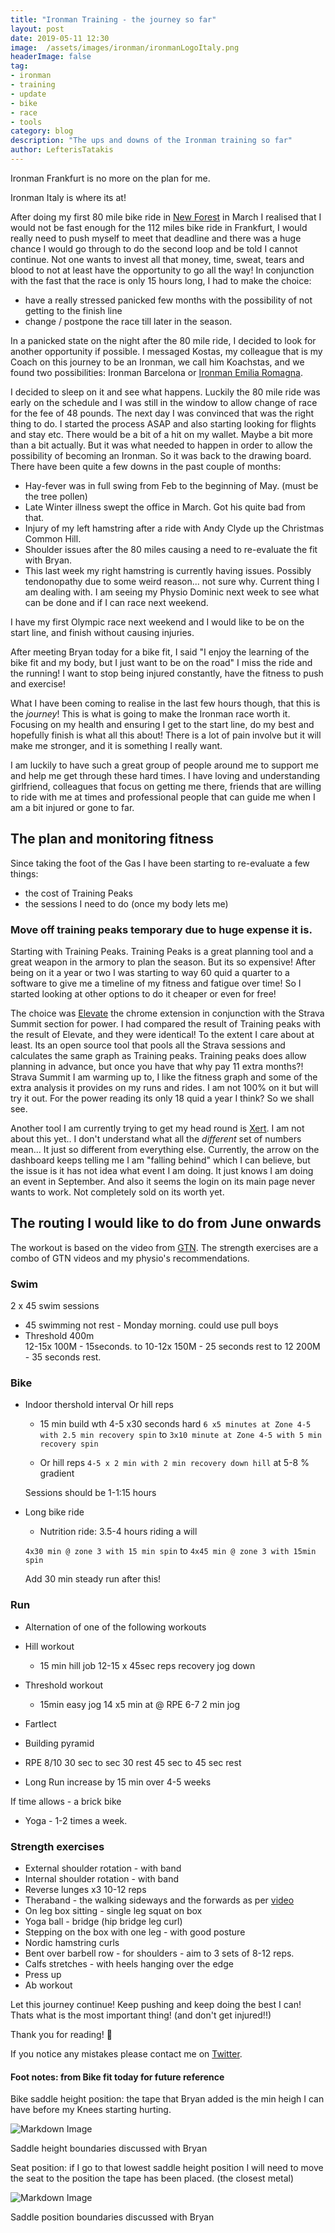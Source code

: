 ```yaml
---
title: "Ironman Training - the journey so far"
layout: post
date: 2019-05-11 12:30
image:  /assets/images/ironman/ironmanLogoItaly.png
headerImage: false
tag: 
- ironman
- training
- update
- bike
- race
- tools
category: blog
description: "The ups and downs of the Ironman training so far"
author: LefterisTatakis
---
```


Ironman Frankfurt is no more on the plan for me.

Ironman Italy is where its at!

After doing my first 80 mile bike ride in [New Forest](https://www.strava.com/activities/2289612111) in March I realised that I would not be fast enough for the 112 miles bike ride in Frankfurt, I would really need to push myself to meet that deadline and there was a huge chance I would go through to do the second loop and be told I cannot continue.
Not one wants to invest all that money, time, sweat, tears and blood to not at least have the opportunity to go all the way!
In conjunction with the fast that the race is only 15 hours long, I had to make the choice:
- have a really stressed panicked few months with the possibility of not getting to the finish line
- change / postpone the race till later in the season.

In a panicked state on the night after the 80 mile ride, I decided to look for another opportunity if possible.
I messaged Kostas, my colleague that is my Coach on this journey to be an Ironman, we call him Koachstas,
and we found two possibilities: Ironman Barcelona or [Ironman Emilia Romagna](http://eu.ironman.com/triathlon/events/emea/ironman/emilia-romagna.aspx).

I decided to sleep on it and see what happens.
Luckily the 80 mile ride was early on the schedule and I was still in the window to allow change of race for the fee of 48 pounds.
The next day I was convinced that was the right thing to do. I started the process ASAP and also starting looking  for flights and stay etc.
There would be a bit of a hit on my wallet. Maybe a bit more than a bit actually. But it was what needed to happen in order to allow the possibility of becoming an Ironman.
So it was back to the drawing board. 
There have been quite a few downs in the past couple of months:
- Hay-fever was in full swing from Feb to the beginning of May. (must be the tree pollen)
- Late Winter illness swept the office in March. Got his quite bad from that.
- Injury of my left hamstring after a ride with Andy Clyde up the Christmas Common Hill.
- Shoulder issues after the 80 miles causing a need to re-evaluate the fit with Bryan.
- This last week my right hamstring is currently having issues. Possibly tendonopathy due to some weird reason... not sure why. Current thing I am dealing with. I am seeing my Physio Dominic next week to see what can be done and if I can race next weekend.

I have my first Olympic race next weekend and I would like to be on the start line, and finish without causing injuries.

After meeting Bryan today for a bike fit, I said "I enjoy the learning of the bike fit and my body, but I just want to be on the road" I miss the ride and the running!
I want to stop being injured constantly, have the fitness to push and exercise!

What I have been coming to realise in the last few hours though, that this is the *journey*! This is what is going to make the Ironman race worth it.
Focusing on my health and ensuring I get to the start line, do my best and hopefully finish is what all this about! There is a lot of pain involve but it will make me stronger, and it is something I really want.

I am luckily to have such a great group of people around me to support me and help me get through these hard times. I have loving and understanding girlfriend, colleagues that focus on getting me there, friends that are willing to ride with me at times and professional people that can guide me when I am a bit injured or gone to far.

## The plan and monitoring fitness
Since taking the foot of the Gas I have been starting to re-evaluate a few things:
* the cost of Training Peaks
* the sessions I need to do (once my body lets me)

### Move off training peaks temporary due to huge expense it is.
Starting with Training Peaks.
Training Peaks is a great planning tool and a great weapon in the armory to plan the season. But its so expensive! After being on it a year or two I was starting to way 60 quid a quarter to a software to give me a timeline of my fitness and fatigue over time!
So I started looking at other options to do it cheaper or even for free!

The choice was [Elevate](https://thomaschampagne.github.io/elevate/#/landing) the chrome extension in conjunction with the Strava Summit section for power.
I had compared the result of Training peaks with the result of Elevate, and they were identical! To the extent I care about at least. Its an open source tool that pools all the Strava sessions and calculates the same graph as Training peaks. 
Training peaks does allow planning in advance, but once you have that why pay 11 extra months?!
Strava Summit I am warming up to, I like the fitness graph and some of the extra analysis it provides on my runs and rides.
I am not 100% on it but will try it out. For the power reading its only 18 quid a year I think? 
So we shall see.

Another tool I am currently trying to get my head round is [Xert](https://www.xertonline.com/). I am not about this yet.. I don't understand what all the _different_ set of numbers mean... It just so different from everything else.
Currently, the arrow on the dashboard keeps telling me I am "falling behind" which I can believe, but the issue is it has not idea what event I am doing. It just knows I am doing an event in September. And also it seems the login on its main page never wants to work. Not completely sold on its worth yet.


## The routing I would like to do from June onwards
The workout is based on the video from [GTN](https://www.youtube.com/watch?v=AkGRzHgTj94). The strength exercises are a combo of GTN videos and my physio's recommendations.

### Swim
2 x 45 swim sessions
- 45 swimming not rest - Monday morning.
  could use pull boys
- Threshold 
	400m  
	12-15x 100M - 15seconds. 
	to 
	10-12x 150M - 25 seconds rest
	to
	12 200M - 35 seconds rest.

### Bike 
- Indoor thershold interval Or hill reps
	- 15 min build wth 4-5 x30 seconds hard
        `6 x5 minutes at Zone 4-5 with 2.5 min recovery spin` to  `3x10 minute at Zone 4-5 with 5 min recovery spin`

	- Or hill reps
        `4-5 x 2 min with 2 min recovery down hill` at 5-8 % gradient 

	Sessions should be 1-1:15 hours

- Long bike ride
	- Nutrition ride: 3.5-4 hours riding a will

	`4x30 min @ zone 3 with 15 min spin` to `4x45 min @ zone 3 with 15min spin`

	Add 30 min steady run after this!

### Run
 - Alternation of one of the following workouts
  - Hill workout
  	- 15 min hill job
  	12-15 x 45sec reps
  	recovery jog down
  - Threshold workout
  	- 15min easy jog
  	14 x5 min at @ RPE 6-7
  	2 min jog
  - Fartlect
   - Building pyramid
   - RPE 8/10
   30 sec to sec 30 rest
   45 sec to 45 sec rest

 - Long Run
 increase by 15 min over 4-5 weeks

If time allows - a brick bike    

- Yoga - 1-2 times a week.

### Strength exercises
- External shoulder rotation - with band
- Internal shoulder rotation - with band
- Reverse lunges x3 10-12 reps
- Theraband - the walking sideways and the forwards as per [video](https://www.youtube.com/watch?v=Em2U9mY60Oc)
- On leg box sitting - single leg squat on box
- Yoga ball - bridge (hip bridge leg curl)
- Stepping on the box with one leg - with good posture
- Nordic hamstring curls
- Bent over barbell row - for shoulders - aim to 3 sets of 8-12 reps.
- Calfs stretches - with heels hanging over the edge
- Press up
- Ab workout 


Let this journey continue! Keep pushing and keep doing the best I can! Thats what is the most important thing! (and don't get injured!!)

Thank you for reading! 👋

If you notice any mistakes please contact me on <a href="https://twitter.com/LTatakis"> Twitter</a>.


#### Foot notes: from Bike fit today for future reference

Bike saddle height position: the tape that Bryan added is the min heigh I can have before my Knees starting hurting.

![Markdown Image][1]
<figcaption class="caption">Saddle height boundaries discussed with Bryan</figcaption>

Seat position: if I go to that lowest saddle height position I will need to move the seat to the position the tape has been placed. (the closest metal)

![Markdown Image][2]
<figcaption class="caption">Saddle position boundaries discussed with Bryan</figcaption>


[1]: /assets/images/ironman/IMG_4784.JPG
[2]: /assets/images/ironman/IMG_4787.JPG
